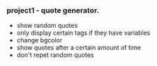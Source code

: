 ### project1 - quote generator. 
  * show random quotes
  * only display certain tags if they have variables
  * change bgcolor
  * show quotes after a certain amount of time
  * don't repet random quotes
